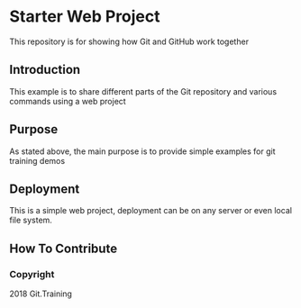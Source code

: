 # Starter Web Project

This repository is for showing how Git and GitHub work together

## Introduction

This example is to share different parts of the Git repository and various commands using a web project

## Purpose

As stated above, the main purpose is to provide simple examples for git training demos

## Deployment

This is a simple web project, deployment can be on any server or even local file system.

## How To Contribute

### Copyright

2018 Git.Training